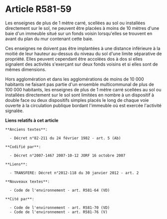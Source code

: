 # Article R581-59

Les enseignes de plus de 1 mètre carré, scellées au sol ou installées directement sur le sol, ne peuvent être placées à moins
de 10 mètres d'une baie d'un immeuble situé sur un fonds voisin lorsqu'elles se trouvent en avant du plan du mur contenant
cette baie.

Ces enseignes ne doivent pas être implantées à une distance inférieure à la moitié de leur hauteur au-dessus du niveau du sol
d'une limite séparative de propriété. Elles peuvent cependant être accolées dos à dos si elles signalent des activités
s'exerçant sur deux fonds voisins et si elles sont de mêmes dimensions.

Hors agglomération et dans les agglomérations de moins de 10 000 habitants ne faisant pas partie d'un ensemble multicommunal
de plus de 100 000 habitants, les enseignes de plus de 1 mètre carré scellées au sol ou installées directement sur le sol
sont limitées en nombre à un dispositif à double face ou deux dispositifs simples placés le long de chaque voie ouverte à la
circulation publique bordant l'immeuble où est exercée l'activité signalée.

**Liens relatifs à cet article**

	**Anciens textes**:

	  - Décret n°82-211 du 24 février 1982 - art. 5 (Ab)

	**Codifié par**:

	  - Décret n°2007-1467 2007-10-12 JORF 16 octobre 2007

	**Liens**:

	  - TRANSFERE: Décret n°2012-118 du 30 janvier 2012 - art. 2

	**Nouveaux textes**:

	  - Code de l'environnement - art. R581-64 (VD)

	**Cité par**:

	  - Code de l'environnement - art. R581-70 (VD)
	  - Code de l'environnement - art. R581-76 (V)
